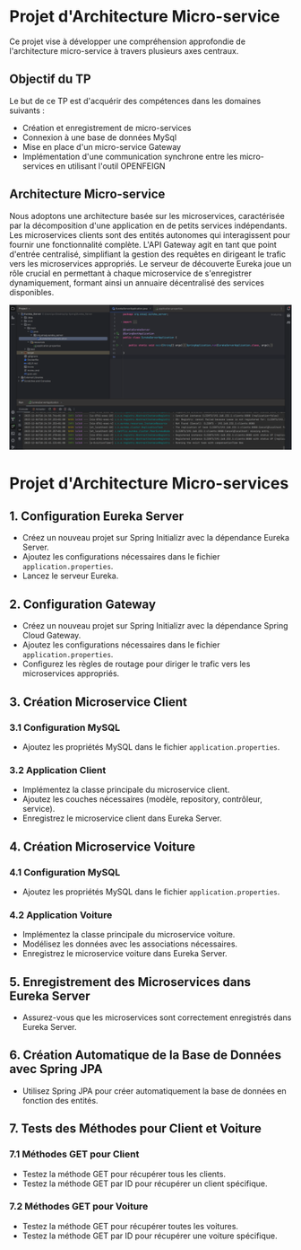 # Projet d'Architecture Micro-service

Ce projet vise à développer une compréhension approfondie de l'architecture micro-service à travers plusieurs axes centraux.

## Objectif du TP

Le but de ce TP est d'acquérir des compétences dans les domaines suivants :
- Création et enregistrement de micro-services
- Connexion à une base de données MySql
- Mise en place d'un micro-service Gateway
- Implémentation d'une communication synchrone entre les micro-services en utilisant l'outil OPENFEIGN

## Architecture Micro-service

Nous adoptons une architecture basée sur les microservices, caractérisée par la décomposition d'une application en de petits services indépendants. Les microservices clients sont des entités autonomes qui interagissent pour fournir une fonctionnalité complète. L'API Gateway agit en tant que point d'entrée centralisé, simplifiant la gestion des requêtes en dirigeant le trafic vers les microservices appropriés. Le serveur de découverte Eureka joue un rôle crucial en permettant à chaque microservice de s'enregistrer dynamiquement, formant ainsi un annuaire décentralisé des services disponibles.

![Capture d'écran 1](images/EurekaServer.png)

# Projet d'Architecture Micro-services

## 1. Configuration Eureka Server

- Créez un nouveau projet sur Spring Initializr avec la dépendance Eureka Server.
- Ajoutez les configurations nécessaires dans le fichier `application.properties`.
- Lancez le serveur Eureka.

## 2. Configuration Gateway

- Créez un nouveau projet sur Spring Initializr avec la dépendance Spring Cloud Gateway.
- Ajoutez les configurations nécessaires dans le fichier `application.properties`.
- Configurez les règles de routage pour diriger le trafic vers les microservices appropriés.

## 3. Création Microservice Client

### 3.1 Configuration MySQL

- Ajoutez les propriétés MySQL dans le fichier `application.properties`.

### 3.2 Application Client

- Implémentez la classe principale du microservice client.
- Ajoutez les couches nécessaires (modèle, repository, contrôleur, service).
- Enregistrez le microservice client dans Eureka Server.

## 4. Création Microservice Voiture

### 4.1 Configuration MySQL

- Ajoutez les propriétés MySQL dans le fichier `application.properties`.

### 4.2 Application Voiture

- Implémentez la classe principale du microservice voiture.
- Modélisez les données avec les associations nécessaires.
- Enregistrez le microservice voiture dans Eureka Server.

## 5. Enregistrement des Microservices dans Eureka Server

- Assurez-vous que les microservices sont correctement enregistrés dans Eureka Server.

## 6. Création Automatique de la Base de Données avec Spring JPA

- Utilisez Spring JPA pour créer automatiquement la base de données en fonction des entités.

## 7. Tests des Méthodes pour Client et Voiture

### 7.1 Méthodes GET pour Client

- Testez la méthode GET pour récupérer tous les clients.
- Testez la méthode GET par ID pour récupérer un client spécifique.

### 7.2 Méthodes GET pour Voiture

- Testez la méthode GET pour récupérer toutes les voitures.
- Testez la méthode GET par ID pour récupérer une voiture spécifique.


